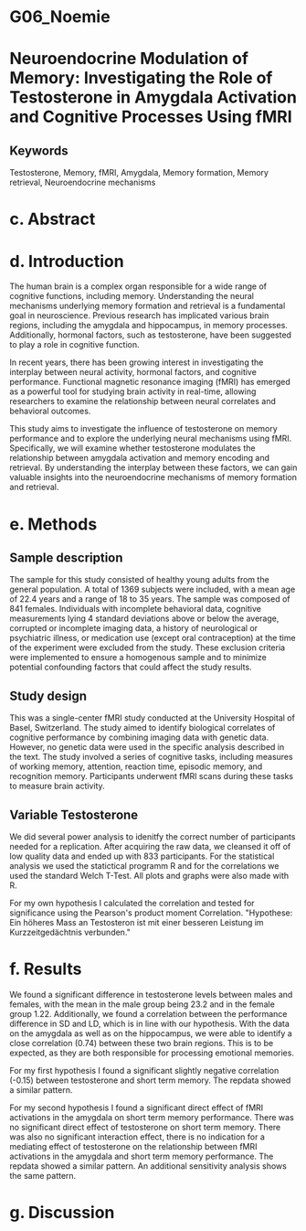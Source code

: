 # G06_Noemie


# Neuroendocrine Modulation of Memory: Investigating the Role of Testosterone in Amygdala Activation and Cognitive Processes Using fMRI

## Keywords 
Testosterone, Memory, fMRI, Amygdala, Memory formation, Memory retrieval, Neuroendocrine mechanisms

# c.	Abstract

# d.	Introduction
The human brain is a complex organ responsible for a wide range of cognitive functions, including memory. Understanding the neural mechanisms underlying memory formation and retrieval is a fundamental goal in neuroscience. Previous research has implicated various brain regions, including the amygdala and hippocampus, in memory processes. Additionally, hormonal factors, such as testosterone, have been suggested to play a role in cognitive function.

In recent years, there has been growing interest in investigating the interplay between neural activity, hormonal factors, and cognitive performance. Functional magnetic resonance imaging (fMRI) has emerged as a powerful tool for studying brain activity in real-time, allowing researchers to examine the relationship between neural correlates and behavioral outcomes.

This study aims to investigate the influence of testosterone on memory performance and to explore the underlying neural mechanisms using fMRI. Specifically, we will examine whether testosterone modulates the relationship between amygdala activation and memory encoding and retrieval. By understanding the interplay between these factors, we can gain valuable insights into the neuroendocrine mechanisms of memory formation and retrieval.

# e.	Methods
## Sample description
The sample for this study consisted of healthy young adults from the general population. A total of 1369 subjects were included, with a mean age of 22.4 years and a range of 18 to 35 years. The sample was composed of 841 females. Individuals with incomplete behavioral data, cognitive measurements lying 4 standard deviations above or below the average, corrupted or incomplete imaging data, a history of neurological or psychiatric illness, or medication use (except oral contraception) at the time of the experiment were excluded from the study. These exclusion criteria were implemented to ensure a homogenous sample and to minimize potential confounding factors that could affect the study results.

## Study design
This was a single-center fMRI study conducted at the University Hospital of Basel, Switzerland. The study aimed to identify biological correlates of cognitive performance by combining imaging data with genetic data. However, no genetic data were used in the specific analysis described in the text.
The study involved a series of cognitive tasks, including measures of working memory, attention, reaction time, episodic memory, and recognition memory. Participants underwent fMRI scans during these tasks to measure brain activity.

## Variable Testosterone



We did several power analysis to idenitfy the correct number of participants needed for a replication. After acquiring the raw data, we cleansed it off of low quality data and ended up with 833 participants. For the statistical analysis we used the statictical programm R and for the correlations we used the standard Welch T-Test. All plots and graphs were also made with R.

For my own hypothesis I calculated the correlation and tested for significance using the Pearson's product moment Correlation. 
"Hypothese: Ein höheres Mass an Testosteron ist mit einer besseren Leistung im Kurzzeitgedächtnis verbunden."

# f.	Results
We found a significant difference in testosterone levels between males and females, with the mean in the male group being 23.2 and in the female group 1.22. Additionally, we found a correlation between the performance difference in SD and LD, which is in line with our hypothesis. With the data on the amygdala as well as on the hippocampus, we were able to identify a close correlation (0.74) between these two brain regions. This is to be expected, as they are both responsible for processing emotional memories.

For my first hypothesis I found a significant slightly negative correlation (-0.15) between testosterone and short term memory. The repdata showed a similar pattern. 

For my second hypothesis I found a significant direct effect of fMRI activations in the amygdala on short term memory performance. There was no significant direct effect of testosterone on short term memory. There was also no significant interaction effect, there is no indication for a mediating effect of testosterone on the relationship between fMRI activations in the amygdala and short term memory performance. The repdata showed a similar pattern. An additional sensitivity analysis shows the same pattern.


# g.	Discussion














